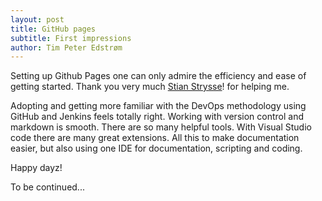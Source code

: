```yaml
---
layout: post
title: GitHub pages
subtitle: First impressions
author: Tim Peter Edstrøm
---
```


Setting up Github Pages one can only admire the efficiency and ease of getting started.
Thank you very much [Stian Strysse](https://learningbydoing.cloud)! for helping me.

Adopting and getting more familiar with the DevOps methodology using GitHub and Jenkins feels totally right.
Working with version control and markdown is smooth.
There are so many helpful tools.
With Visual Studio code there are many great extensions.
All this to make documentation easier, but also using one IDE for documentation, scripting and coding.

Happy dayz!

To be continued...

